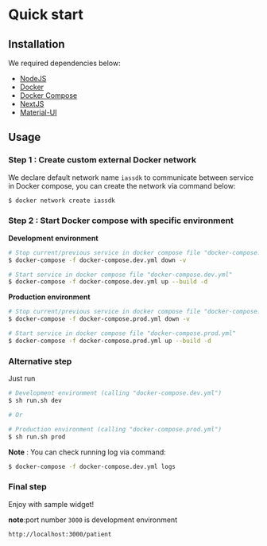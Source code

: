 # **Quick start**

## **Installation**

We required dependencies below:

 - [NodeJS](https://nodejs.org/en/download/)
 - [Docker](https://docs.docker.com/install/)
 - [Docker Compose](https://docs.docker.com/compose/install/)
 - [NextJS](https://nextjs.org/docs)
 - [Material-UI](https://material-ui.com/)

## **Usage**

### **Step 1 : Create custom external Docker network**

We declare default network name `iassdk` to communicate between service in Docker compose, you can create the network via command below:

```bash
$ docker network create iassdk
```

### **Step 2 : Start Docker compose with specific environment**

**Development environment**

```bash
# Stop current/previous service in docker compose file "docker-compose.dev.yml"
$ docker-compose -f docker-compose.dev.yml down -v

# Start service in docker compose file "docker-compose.dev.yml"
$ docker-compose -f docker-compose.dev.yml up --build -d
```

**Production environment**

```bash
# Stop current/previous service in docker compose file "docker-compose.prod.yml"
$ docker-compose -f docker-compose.prod.yml down -v

# Start service in docker compose file "docker-compose.prod.yml"
$ docker-compose -f docker-compose.prod.yml up --build -d
```

### **Alternative step**

Just run

```bash
# Development environment (calling "docker-compose.dev.yml")
$ sh run.sh dev

# Or 

# Production environment (calling "docker-compose.prod.yml")
$ sh run.sh prod
```

**Note** : You can check running log via command:
```bash
$ docker-compose -f docker-compose.dev.yml logs
```

### **Final step**

Enjoy with sample widget!

**note**:port number `3000` is development environment

```http
http://localhost:3000/patient
```